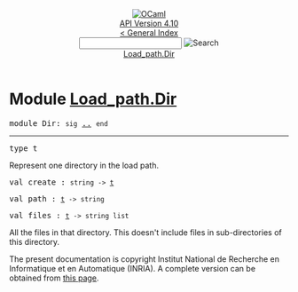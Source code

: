 <!-- ((! set title API !)) ((! set documentation !)) ((! set api !)) ((! set nobreadcrumb !)) -->
<div class="api"><header><nav class="toc brand"><a class="brand" href="https://ocaml.org/"><img src="colour-logo-gray.svg" class="svg" alt="OCaml"></a></nav><nav class="toc"><div class="toc_version"><a href="/docs" id="version-select">API Version 4.10</a></div><a href="index.html">&lt; General Index</a><div class="api_search"><input type="text" name="apisearch" id="api_search" oninput="mySearch(false);" onkeypress="this.oninput();" onclick="this.oninput();" onpaste="this.oninput();">
<img src="search_icon.svg" alt="Search" class="svg" onclick="mySearch(false)"></div>
<div id="search_results"></div><div class="toc_title"><a href="#top">Load_path.Dir</a></div><ul></ul></nav></header>

<h1>Module <a href="type_Load_path.Dir.html">Load_path.Dir</a></h1>

<pre><span id="MODULEDir"><span class="keyword">module</span> Dir</span>: <code class="code"><span class="keyword">sig</span></code> <a href="Load_path.Dir.html">..</a> <code class="code"><span class="keyword">end</span></code></pre><hr width="100%">

<pre><span id="TYPEt"><span class="keyword">type</span> <code class="type"></code>t</span> </pre>
<div class="info ">
<div class="info-desc">
<p>Represent one directory in the load path.</p>
</div>
</div>


<pre><span id="VALcreate"><span class="keyword">val</span> create</span> : <code class="type">string -&gt; <a href="Load_path.Dir.html#TYPEt">t</a></code></pre>
<pre><span id="VALpath"><span class="keyword">val</span> path</span> : <code class="type"><a href="Load_path.Dir.html#TYPEt">t</a> -&gt; string</code></pre>
<pre><span id="VALfiles"><span class="keyword">val</span> files</span> : <code class="type"><a href="Load_path.Dir.html#TYPEt">t</a> -&gt; string list</code></pre><div class="info ">
<div class="info-desc">
<p>All the files in that directory. This doesn't include files in
      sub-directories of this directory.</p>
</div>
</div>

<div class="copyright">The present documentation is copyright Institut National de Recherche en Informatique et en Automatique (INRIA). A complete version can be obtained from <a href="http://caml.inria.fr/pub/docs/manual-ocaml/">this page</a>.</div></div>